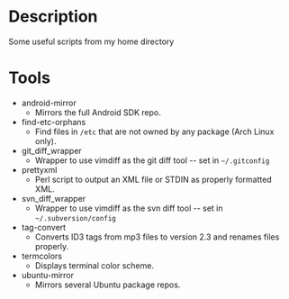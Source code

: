 # Description

Some useful scripts from my home directory

# Tools

* android-mirror
    * Mirrors the full Android SDK repo.
* find-etc-orphans
    * Find files in `/etc` that are not owned by any package (Arch Linux only).
* git\_diff\_wrapper
    * Wrapper to use vimdiff as the git diff tool -- set in `~/.gitconfig`
* prettyxml
    * Perl script to output an XML file or STDIN as properly formatted XML.
* svn\_diff\_wrapper
    * Wrapper to use vimdiff as the svn diff tool -- set in
    `~/.subversion/config`
* tag-convert
    * Converts ID3 tags from mp3 files to version 2.3 and renames files
    properly.
* termcolors
    * Displays terminal color scheme.
* ubuntu-mirror
    * Mirrors several Ubuntu package repos.
